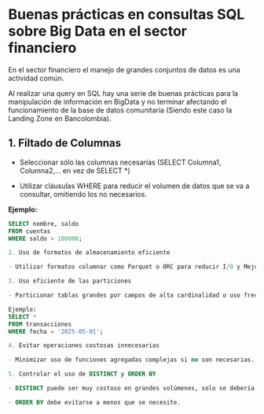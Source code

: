 # Buenas prácticas en consultas SQL sobre Big Data en el sector financiero

En el sector financiero el manejo de grandes conjuntos de datos es una actividad común.

Al realizar una query en SQL hay una serie de buenas prácticas para la manipulación de información en BigData y no terminar afectando el funcionamiento de la base de datos comunitaria (Siendo este caso la Landing Zone en Bancolombia).

## 1. Filtado de Columnas

- Seleccionar sólo las columnas necesarias (SELECT Columna1, Columna2,... en vez de SELECT *)

- Utilizar cláusulas WHERE para reducir el volumen de datos que se va a consultar, omitiendo los no necesarios.

**Ejemplo:**
```sql
SELECT nombre, saldo 
FROM cuentas 
WHERE saldo > 100000;

2. Uso de formatos de almacenamiento eficiente

- Utilizar formatos columnar como Parquet o ORC para reducir I/0 y Mejorar la compresión

3. Uso eficiente de las particiones

- Particionar tablas grandes por campos de alta cardinalidad o uso frecuente (ej. fecha de transacción, región, tipo de producto)

Ejemplo: 
SELECT * 
FROM transacciones 
WHERE fecha = '2025-05-01';

4. Evitar operaciones costosas innecesarias

- Minimizar uso de funciones agregadas complejas si no son necesarias.

5. Controlar el uso de DISTINCT y ORDER BY

- DISTINCT puede ser muy costoso en grandes volúmenes, solo se debería usar cuando sea realmente necesario.

- ORDER BY debe evitarse a menos que se necesite.